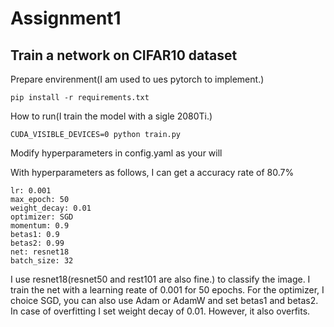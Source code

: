 # Assignment1
## Train a network on CIFAR10 dataset
Prepare envirenment(I am used to ues pytorch to implement.)
```
pip install -r requirements.txt
```
How to run(I train the model with a sigle 2080Ti.)
```
CUDA_VISIBLE_DEVICES=0 python train.py
```
Modify hyperparameters in config.yaml as your will

With hyperparameters as follows, I can get a accuracy rate of 80.7%
```
lr: 0.001
max_epoch: 50
weight_decay: 0.01
optimizer: SGD
momentum: 0.9
betas1: 0.9
betas2: 0.99
net: resnet18
batch_size: 32
```
I use resnet18(resnet50 and rest101 are also fine.) to classify the image. I train the net with a learning reate of 0.001 for 50 epochs. For the optimizer, I choice SGD, you can also use Adam or AdamW and set betas1 and betas2. In case of overfitting I set weight decay of 0.01. However, it also overfits.
